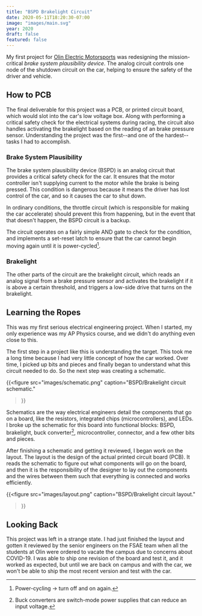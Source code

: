 ```yaml
---
title: "BSPD Brakelight Circuit"
date: 2020-05-11T18:20:30-07:00
image: "images/main.svg"
year: 2020
draft: false
featured: false
---
```


My first project for [Olin Electric Motorsports](https://www.olinelectricmotorsports.com) was redesigning the mission-critical _brake system plausibility device_. The analog circuit controls one node of the shutdown circuit on the car, helping to ensure the safety of the driver and vehicle.

<!-- more -->

## How to PCB

The final deliverable for this project was a PCB, or printed circuit board, which would slot into the car's low voltage box. Along with performing a critical safety check for the electrical systems during racing, the circuit also handles activating the brakelight based on the reading of an brake pressure sensor. Understanding the project was the first--and one of the hardest--tasks I had to accomplish.

### Brake System Plausibility

The brake system plausibility device (BSPD) is an analog circuit that provides a critical safety check for the car. It ensures that the motor controller isn't supplying current to the motor while the brake is being pressed. This condition is dangerous because it means the driver has lost control of the car, and so it causes the car to shut down.

In ordinary conditions, the throttle circuit (which is responsible for making the car accelerate) should prevent this from happening, but in the event that that doesn't happen, the BSPD circuit is a backup.

The circuit operates on a fairly simple AND gate to check for the condition, and implements a set-reset latch to ensure that the car cannot begin moving again until it is power-cycled[^1].

[^1]: Power-cycling -> turn off and on again.

### Brakelight

The other parts of the circuit are the brakelight circuit, which reads an analog signal from a brake pressure sensor and activates the brakelight if it is above a certain threshold, and triggers a low-side drive that turns on the brakelight.

## Learning the Ropes

This was my first serious electrical engineering project. When I started, my only experience was my AP Physics course, and we didn't do anything even close to this.

The first step in a project like this is understanding the target. This took me a long time because I had very little concept of how the car worked. Over time, I picked up bits and pieces and finally began to understand what this circuit needed to do. So the next step was creating a schematic.

{{<figure
    src="images/schematic.png"
    caption="BSPD/Brakelight circuit schematic."
>}}

Schematics are the way electrical engineers detail the components that go on a board, like the resistors, integrated chips (microcontrollers), and LEDs. I broke up the schematic for this board into functional blocks: BSPD, brakelight, buck converter[^2], microcontroller, connector, and a few other bits and pieces.

[^2]: Buck converters are switch-mode power supplies that can reduce an input voltage.

After finishing a schematic and getting it reviewed, I began work on the layout. The layout is the design of the actual printed circuit board (PCB). It reads the schematic to figure out what components will go on the board, and then it is the responsibility of the designer to lay out the components and the wires between them such that everything is connected and works efficiently.

{{<figure
    src="images/layout.png"
    caption="BSPD/Brakelight circuit layout."
>}}

## Looking Back

This project was left in a strange state. I had just finished the layout and gotten it reviewed by the senior engineers on the FSAE team when all the students at Olin were ordered to vacate the campus due to concerns about COVID-19. I was able to ship one revision of the board and test it, and it worked as expected, but until we are back on campus and with the car, we won't be able to ship the most recent version and test with the car.
